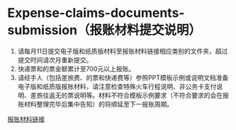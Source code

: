 # Expense-claims-documents-submission（报账材料提交说明）
1.	请每月11日提交电子版和纸质版材料至报账材料链接相应类别的文件夹，超过提交时间请次月重新提交。
2.	快递票和的票金额累计至700元以上报账。
3.	请经手人（包括差旅费、的票和快递费等）参照PPT模板示例或说明文档准备电子版和纸质版报账材料，请注意检查特殊火车行程说明、非公务卡支付说明、差旅往返无的票说明等。材料不符合模板示例要求（不符合要求的会在报账材料整理完毕后集中告知）的将顺延至下一报账周期。


[报账材料链接](https://drive.google.com/drive/folders/1LYDC9VfcwM50-xlzJBlP1ldyXzkwniqf)


